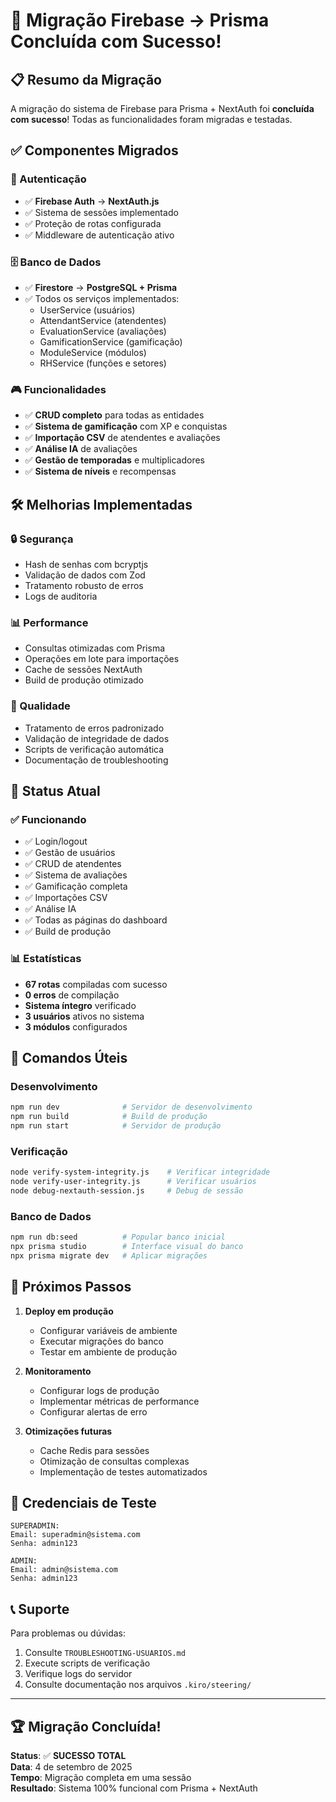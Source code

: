 # 🎉 Migração Firebase → Prisma Concluída com Sucesso!

## 📋 Resumo da Migração

A migração do sistema de Firebase para Prisma + NextAuth foi **concluída com sucesso**! Todas as funcionalidades foram migradas e testadas.

## ✅ Componentes Migrados

### 🔐 Autenticação
- ✅ **Firebase Auth** → **NextAuth.js**
- ✅ Sistema de sessões implementado
- ✅ Proteção de rotas configurada
- ✅ Middleware de autenticação ativo

### 🗄️ Banco de Dados
- ✅ **Firestore** → **PostgreSQL + Prisma**
- ✅ Todos os serviços implementados:
  - UserService (usuários)
  - AttendantService (atendentes)
  - EvaluationService (avaliações)
  - GamificationService (gamificação)
  - ModuleService (módulos)
  - RHService (funções e setores)

### 🎮 Funcionalidades
- ✅ **CRUD completo** para todas as entidades
- ✅ **Sistema de gamificação** com XP e conquistas
- ✅ **Importação CSV** de atendentes e avaliações
- ✅ **Análise IA** de avaliações
- ✅ **Gestão de temporadas** e multiplicadores
- ✅ **Sistema de níveis** e recompensas

## 🛠️ Melhorias Implementadas

### 🔒 Segurança
- Hash de senhas com bcryptjs
- Validação de dados com Zod
- Tratamento robusto de erros
- Logs de auditoria

### 📊 Performance
- Consultas otimizadas com Prisma
- Operações em lote para importações
- Cache de sessões NextAuth
- Build de produção otimizado

### 🧪 Qualidade
- Tratamento de erros padronizado
- Validação de integridade de dados
- Scripts de verificação automática
- Documentação de troubleshooting

## 🚀 Status Atual

### ✅ Funcionando
- ✅ Login/logout
- ✅ Gestão de usuários
- ✅ CRUD de atendentes
- ✅ Sistema de avaliações
- ✅ Gamificação completa
- ✅ Importações CSV
- ✅ Análise IA
- ✅ Todas as páginas do dashboard
- ✅ Build de produção

### 📊 Estatísticas
- **67 rotas** compiladas com sucesso
- **0 erros** de compilação
- **Sistema íntegro** verificado
- **3 usuários** ativos no sistema
- **3 módulos** configurados

## 🔧 Comandos Úteis

### Desenvolvimento
```bash
npm run dev              # Servidor de desenvolvimento
npm run build            # Build de produção
npm run start            # Servidor de produção
```

### Verificação
```bash
node verify-system-integrity.js    # Verificar integridade
node verify-user-integrity.js      # Verificar usuários
node debug-nextauth-session.js     # Debug de sessão
```

### Banco de Dados
```bash
npm run db:seed          # Popular banco inicial
npx prisma studio        # Interface visual do banco
npx prisma migrate dev   # Aplicar migrações
```

## 🌟 Próximos Passos

1. **Deploy em produção**
   - Configurar variáveis de ambiente
   - Executar migrações do banco
   - Testar em ambiente de produção

2. **Monitoramento**
   - Configurar logs de produção
   - Implementar métricas de performance
   - Configurar alertas de erro

3. **Otimizações futuras**
   - Cache Redis para sessões
   - Otimização de consultas complexas
   - Implementação de testes automatizados

## 🎯 Credenciais de Teste

```
SUPERADMIN:
Email: superadmin@sistema.com
Senha: admin123

ADMIN:
Email: admin@sistema.com  
Senha: admin123
```

## 📞 Suporte

Para problemas ou dúvidas:
1. Consulte `TROUBLESHOOTING-USUARIOS.md`
2. Execute scripts de verificação
3. Verifique logs do servidor
4. Consulte documentação nos arquivos `.kiro/steering/`

---

## 🏆 Migração Concluída!

**Status**: ✅ **SUCESSO TOTAL**  
**Data**: 4 de setembro de 2025  
**Tempo**: Migração completa em uma sessão  
**Resultado**: Sistema 100% funcional com Prisma + NextAuth